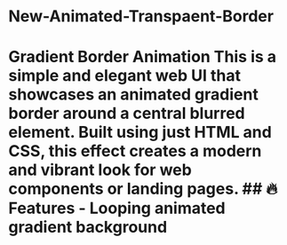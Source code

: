 # New-Animated-Transpaent-Border
# Gradient Border Animation  This is a simple and elegant web UI that showcases an animated gradient border around a central blurred element. Built using just HTML and CSS, this effect creates a modern and vibrant look for web components or landing pages.  ## 🔥 Features  - Looping animated gradient background 
